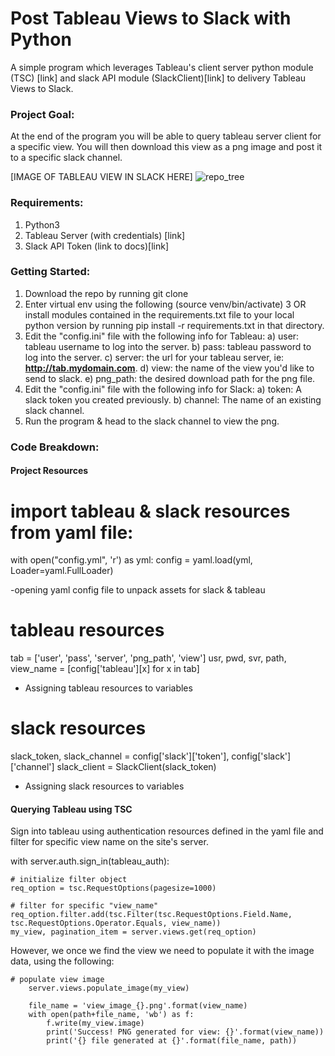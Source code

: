 # Post Tableau Views to Slack with Python
A simple program which leverages Tableau's client server python module (TSC) [link] and slack API module (SlackClient)[link] to delivery Tableau Views to Slack. 

### Project Goal:
At the end of the program you will be able to query tableau server client for a specific view. You will then download this view as a png image and post it to a specific slack channel.

[IMAGE OF TABLEAU VIEW IN SLACK HERE]
![repo_tree](docs/repo_tree.PNG "sample repo tree structure")


### Requirements: 
1. Python3
2. Tableau Server (with credentials) [link]
3. Slack API Token (link to docs)[link]

### Getting Started:
1. Download the repo by running git clone 
2. Enter virtual env using the following (source venv/bin/activate)
3 OR install modules contained in the requirements.txt file to your local python version by running pip install -r requirements.txt in that directory.
4. Edit the "config.ini" file with the following info for Tableau:
	a) user: tableau username to log into the server.
	b) pass: tableau password to log into the server.
	c) server: the url for your tableau server, ie: **http://tab.mydomain.com**.
	d) view: the name of the view you'd like to send to slack.
	e) png_path: the desired download path for the png file. 
5. Edit the "config.ini" file with the following info for Slack:
	a) token: A slack token you created previously.
	b) channel: The name of an existing slack channel. 
6. Run the program & head to the slack channel to view the png.


### Code Breakdown:

#### Project Resources

# import tableau & slack resources from yaml file:
with open("config.yml", 'r') as yml:
    config = yaml.load(yml, Loader=yaml.FullLoader)

-opening yaml config file to unpack assets for slack & tableau

# tableau resources
tab = ['user', 'pass', 'server', 'png_path', 'view']
usr, pwd, svr, path, view_name = [config['tableau'][x] for x in tab]

- Assigning tableau resources to variables

# slack resources
slack_token, slack_channel = config['slack']['token'], config['slack']['channel']
slack_client = SlackClient(slack_token)

- Assigning slack resources to variables

#### Querying Tableau using TSC

Sign into tableau using authentication resources defined in the yaml file and filter for specific view name on the site's server. 

with server.auth.sign_in(tableau_auth):

    # initialize filter object
    req_option = tsc.RequestOptions(pagesize=1000)

    # filter for specific "view_name"
    req_option.filter.add(tsc.Filter(tsc.RequestOptions.Field.Name, tsc.RequestOptions.Operator.Equals, view_name))
    my_view, pagination_item = server.views.get(req_option)


However, we once we find the view we need to populate it with the image data, using the following: 
	
	# populate view image
        server.views.populate_image(my_view)

        file_name = 'view_image_{}.png'.format(view_name)
        with open(path+file_name, 'wb') as f:
            f.write(my_view.image)
            print('Success! PNG generated for view: {}'.format(view_name))
            print('{} file generated at {}'.format(file_name, path))




